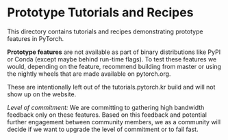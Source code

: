 # Prototype Tutorials and Recipes

This directory contains tutorials and recipes demonstrating prototype features in PyTorch.

**Prototype features** are not available as part of binary distributions like PyPI or Conda (except maybe behind run-time flags). To test these features we would, depending on the feature, recommend building from master or using the nightly wheels that are made available on pytorch.org.

These are intentionally left out of the tutorials.pytorch.kr build and will not show up on the website.

*Level of commitment:* We are committing to gathering high bandwidth feedback only on these features. Based on this feedback and potential further engagement between community members, we as a community will decide if we want to upgrade the level of commitment or to fail fast.
